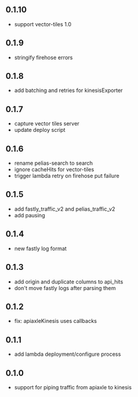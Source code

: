 0.1.10
------
- support vector-tiles 1.0

0.1.9
-----
- stringify firehose errors

0.1.8
-----
- add batching and retries for kinesisExporter

0.1.7
-----
- capture vector tiles server
- update deploy script

0.1.6
-----
- rename pelias-search to search
- ignore cacheHits for vector-tiles
- trigger lambda retry on firehose put failure

0.1.5
-----
- add fastly_traffic_v2 and pelias_traffic_v2
- add pausing

0.1.4
-----
- new fastly log format

0.1.3
-----
- add origin and duplicate columns to api_hits
- don't move fastly logs after parsing them

0.1.2
-----
- fix: apiaxleKinesis uses callbacks

0.1.1
-----
- add lambda deployment/configure process

0.1.0
-----
- support for piping traffic from apiaxle to kinesis
